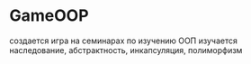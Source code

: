 # GameOOP
создается игра на семинарах по изучению ООП
изучается наследование, абстрактность, инкапсуляция, полиморфизм
